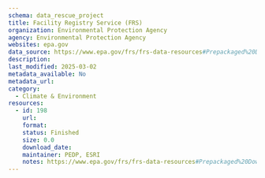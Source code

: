 ```yaml
---
schema: data_rescue_project 
title: Facility Registry Service (FRS)
organization: Environmental Protection Agency
agency: Environmental Protection Agency
websites: epa.gov
data_source: https://www.epa.gov/frs/frs-data-resources#Prepackaged%20Downloads
description: 
last_modified: 2025-03-02
metadata_available: No
metadata_url: 
category:
  - Climate & Environment 
resources:
  - id: 198
    url: 
    format: 
    status: Finished
    size: 0.0
    download_date: 
    maintainer: PEDP, ESRI
    notes: https://www.epa.gov/frs/frs-data-resources#Prepackaged%20Downloads, https://www.epa.gov/frs
---
```

